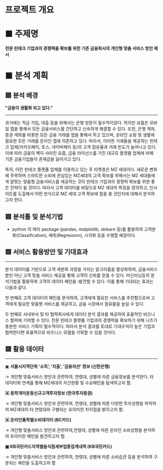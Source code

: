 # 프로젝트 개요

# ■ 주제명

**전문 핀테크 기업과의 경쟁력을 확보를 위한 기존 금융회사의 개인형 맞춤 서비스 방안 제시**

# ■ 분석 계획

## ▩ 분석 배경

**"금융이 생활화 되고 있다."**

---

과거에는 적금 가입, 대출 등을 위해서는 은행 방문이 필수적이었다. 하지만 요즘은 모바일 앱을 통해서 모든 금융서비스를 간단하고 신속하게 해결할 수 있다. 또한, 은행 계좌, 증권 계좌를 비롯한 모든 금융 거래를 앱을 통해서 하고 있으며, 온라인 쇼핑 및 생활에 필요한 모든 거래를 온라인 앱에 의존하고 있다. 따라서, 이러한 거래들을 제공하는 핀테크 업체(카카오페이, 토스, 네이버페이 등)의 고객 점유율과 거래 빈도가 늘어나고 있다. 이에 따라 금융의 벽이 사라진 요즘, 금융 라이선스를 가진 대규모 플랫폼 업체에 비해 기존 금융기업들이 존재감을 잃어가고 있다. 

특히, 이런 핀테크 플랫폼 업체를 이용하고 있는 주 타켓층은 MZ 세대이다. 새로운 변화에 주목하며 스마트한 소비에 관심있는 MZ세대의 고객 확보를 위해서는 MZ 세대들에게 알맞는 맞춤형 금융서비스를 제공하는 것이 핀테크 기업과의 경쟁력 확보를 위한 좋은 전략이 될 것이다. 따라서 고객 데이터를 바탕으로 MZ 세대의 특징을 정의하고, 인사이트를 도출해서 어떤 방식으로 MZ 세대 고객 확보에 힘을 쓸 것인지에 대해서 분석하고자 한다.

## ▩ 분석툴 및 분석기법

- python 의 여러 package (pandas, matplotlib, sklearn 등)를 활용하여 고객분류(Classification), 예측(Regression), 시각화 등을 수행할 예정이다.

## ▩ 서비스 활용방안 및 기대효과

---

분석 데이터를 기반으로 고객 세분화 과정을 거치는 알고리즘을 활성화하여, 금융서비스뿐만 아닌 고객 맞춤 서비스 제공을 통해 고객의 신뢰를 얻을 수 있다. 머신러닝등의 분석기법을 활용하여 고객의 데이터 패턴을 ~~.~~발견할 수 있다. 이를 통해 기대되는 효과는 다음과 같다.

첫 번째로 고객 데이터의 패턴을 분석하여, 고객에게 필요한 서비스를 추천함으로써 고객에게 필요한 맞춤형 서비스를 제공하고, 금융 시장에서 점유율을 높일 수 있다. 

두 번째로 사내부서 및 타 협력회사에게 데이터 분석 결과를 제공하여 효율적인 비즈니스 협력에 기여할 수 있다. 전문 핀테크 플랫폼 기업과의 경쟁력을 확보하기 위해 니즈가 충분한 서비스 기획이 필수적이다. 따라서 분석 결과를 토대로 기대수익이 높은 기업과 협력한다면 효율적으로 비즈니스 모델을 기획할 수 있을 것이다.

## ▩ 활용 데이터

---

▣ **서울시지역단위 ‘소득’, ‘지출’, ‘금융자산’ 정보 (신한은행)**

→ 개인형 맞춤서비스 방안과 관련하여, 연령대, 성별에 따른 금융정보를 분석한다. 타 데이터와 연계를 통해 MZ세대의 자산현황 및 수요패턴을 탐색하고자 함.

**▣ 동학개미운동신규고객투자정보 (한국투자증권)**

→ 개인형 맞춤서비스 방안과 관련하여, 연령대, 성별에 따른 다양한 투자성향을 파악하여 MZ세대의 타 연령대와 구별되는 유의미한 차이점을 밝히고자 함.

**▣ 온라인품목별소비데이터 (BC카드)**

→ 개인형 맞춤서비스 방안과 관련하여,연령대, 성별에 따른 온라인 소비성향을 분석하여 유의미한 패턴을 발견하고자 함.

**▣ KB국민카드지역별음식점세부업종집계내역 (KB국민카드)**

→ 개인형 맞춤서비스 방안과 관련하여, 연령대, 성별에 따른 소비습관 등을 분석하여 구분되는 패턴을 도출하고자 함